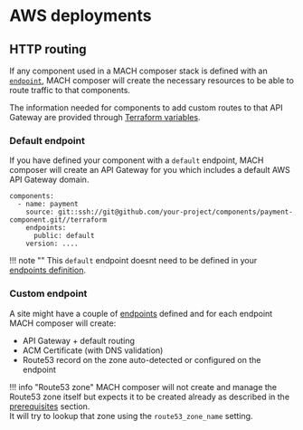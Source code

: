 # AWS deployments

## HTTP routing

If any component used in a MACH composer stack is defined with an
[`endpoint`](../../../reference/syntax/components.md), MACH composer will create
the necessary resources to be able to route traffic to that components.

The information needed for components to add custom routes to that API Gateway
are provided through [Terraform variables](../../../reference/components/aws.md#terraform-variables).

### Default endpoint

If you have defined your component with a `default` endpoint, MACH composer will
create an API Gateway for you which includes a default AWS API Gateway domain.

```
components:
  - name: payment
    source: git::ssh://git@github.com/your-project/components/payment-component.git//terraform
    endpoints:
      public: default
    version: ....
```

!!! note ""
    This `default` endpoint doesnt need to be defined in your [endpoints definition](../../../reference/syntax/sites.md#endpoints).

### Custom endpoint

A site might have a couple of [endpoints](../../../reference/syntax/sites.md#endpoints)
defined and for each endpoint MACH composer will create:

- API Gateway + default routing
- ACM Certificate (with DNS validation)
- Route53 record on the zone auto-detected or configured on the endpoint


!!! info "Route53 zone"
    MACH composer will not create and manage the Route53 zone itself but expects
    it to be created already as described in the
    [prerequisites](../../../tutorial/aws/step-4-setup-aws-site.md) section.<br>
    It will try to lookup that zone using the `route53_zone_name` setting.
